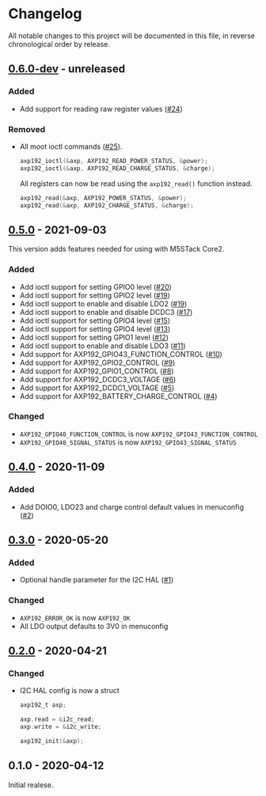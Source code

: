 # Changelog

All notable changes to this project will be documented in this file, in reverse chronological order by release.

## [0.6.0-dev](https://github.com/tuupola/axp192/compare/0.5.0...master) - unreleased

### Added

- Add support for reading raw register values ([#24](https://github.com/tuupola/axp192/issues/24))

### Removed

- All moot ioctl commands ([#25](https://github.com/tuupola/axp192/issues/25)).
    ```c
    axp192_ioctl(&axp, AXP192_READ_POWER_STATUS, &power);
    axp192_ioctl(&axp, AXP192_READ_CHARGE_STATUS, &charge);
    ```
    All registers can now be read using the `axp192_read()` function instead.

    ```c
    axp192_read(&axp, AXP192_POWER_STATUS, &power);
    axp192_read(&axp, AXP192_CHARGE_STATUS, &charge);
    ```

## [0.5.0](https://github.com/tuupola/axp192/compare/0.4.0...0.5.0) - 2021-09-03

This version adds features needed for using with M5STack Core2.

### Added

- Add ioctl support for setting GPIO0 level ([#20](https://github.com/tuupola/axp192/issues/20))
- Add ioctl support for setting GPIO2 level ([#19](https://github.com/tuupola/axp192/issues/19))
- Add ioctl support to enable and disable LDO2 ([#19](https://github.com/tuupola/axp192/issues/18))
- Add ioctl support to enable and disable DCDC3 ([#17](https://github.com/tuupola/axp192/issues/17))
- Add ioctl support for setting GPIO4 level ([#15](https://github.com/tuupola/axp192/issues/15))
- Add ioctl support for setting GPIO4 level ([#13](https://github.com/tuupola/axp192/issues/13))
- Add ioctl support for setting GPIO1 level ([#12](https://github.com/tuupola/axp192/issues/12))
- Add ioctl support to enable and disable LDO3 ([#11](https://github.com/tuupola/axp192/issues/11))
- Add support for AXP192_GPIO43_FUNCTION_CONTROL ([#10](https://github.com/tuupola/axp192/issues/10))
- Add support for AXP192_GPIO2_CONTROL ([#9](https://github.com/tuupola/axp192/issues/9))
- Add support for AXP192_GPIO1_CONTROL ([#8](https://github.com/tuupola/axp192/issues/8))
- Add support for AXP192_DCDC3_VOLTAGE ([#6](https://github.com/tuupola/axp192/issues/6))
- Add support for AXP192_DCDC1_VOLTAGE ([#5](https://github.com/tuupola/axp192/issues/5))
- Add support for AXP192_BATTERY_CHARGE_CONTROL ([#4](https://github.com/tuupola/axp192/issues/4))

### Changed

- `AXP192_GPIO40_FUNCTION_CONTROL` is now `AXP192_GPIO43_FUNCTION_CONTROL`
- `AXP192_GPIO40_SIGNAL_STATUS` is now `AXP192_GPIO43_SIGNAL_STATUS`

## [0.4.0](https://github.com/tuupola/axp192/compare/0.3.0...0.4.0) - 2020-11-09

### Added

- Add DOIO0, LDO23 and charge control default values in menuconfig ([#2](https://github.com/tuupola/axp192/issues/2))

## [0.3.0](https://github.com/tuupola/axp192/compare/0.2.0...0.3.0) - 2020-05-20
### Added

- Optional handle parameter for the I2C HAL ([#1](https://github.com/tuupola/axp192/issues/1))

### Changed

- `AXP192_ERROR_OK` is now `AXP192_OK`
- All LDO output defaults to 3V0 in menuconfig

## [0.2.0](https://github.com/tuupola/axp192/compare/0.1.0...0.2.0) - 2020-04-21
### Changed

- I2C HAL config is now a struct

    ```c
    axp192_t axp;

    axp.read = &i2c_read;
    axp.write = &i2c_write;

    axp192_init(&axp);
    ```

## 0.1.0 - 2020-04-12

Initial realese.
